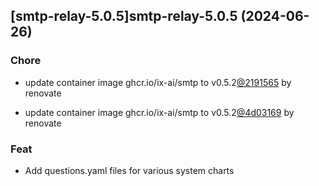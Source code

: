 

## [smtp-relay-5.0.5]smtp-relay-5.0.5 (2024-06-26)

### Chore



- update container image ghcr.io/ix-ai/smtp to v0.5.2[@2191565](https://github.com/2191565) by renovate

- update container image ghcr.io/ix-ai/smtp to v0.5.2[@4d03169](https://github.com/4d03169) by renovate

### Feat



- Add questions.yaml files for various system charts